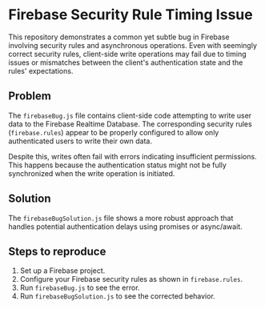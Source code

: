 # Firebase Security Rule Timing Issue

This repository demonstrates a common yet subtle bug in Firebase involving security rules and asynchronous operations.  Even with seemingly correct security rules, client-side write operations may fail due to timing issues or mismatches between the client's authentication state and the rules' expectations.

## Problem

The `firebaseBug.js` file contains client-side code attempting to write user data to the Firebase Realtime Database.  The corresponding security rules (`firebase.rules`) appear to be properly configured to allow only authenticated users to write their own data.

Despite this, writes often fail with errors indicating insufficient permissions. This happens because the authentication status might not be fully synchronized when the write operation is initiated.

## Solution

The `firebaseBugSolution.js` file shows a more robust approach that handles potential authentication delays using promises or async/await.

## Steps to reproduce

1. Set up a Firebase project.
2. Configure your Firebase security rules as shown in `firebase.rules`.
3. Run `firebaseBug.js` to see the error.
4. Run `firebaseBugSolution.js` to see the corrected behavior.